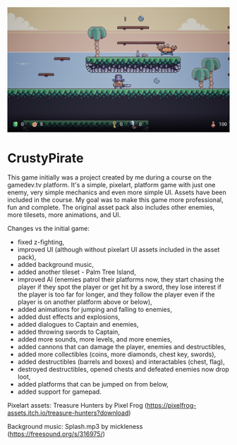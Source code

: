 <img src="./screenshot.png"/>

# CrustyPirate

This game initially was a project created by me during a course on the gamedev.tv platform. It's a simple, pixelart, platform game with just one enemy, very simple mechanics and even more simple UI. Assets have been included in the course. My goal was to make this game more professional, fun and complete. The original asset pack also includes other enemies, more tilesets, more animations, and UI.

Changes vs the initial game:

 - fixed z-fighting,
 - improved UI (although without pixelart UI assets included in the asset pack),
 - added background music,
 - added another tileset - Palm Tree Island,
 - improved AI (enemies patrol their platforms now, they start chasing the player if they spot the player or get hit by a sword, they lose interest if the player is too far for longer, and they follow the player even if the player is on another platform above or below),
 - added animations for jumping and falling to enemies,
 - added dust effects and explosions,
 - added dialogues to Captain and enemies,
 - added throwing swords to Captain,
 - added more sounds, more levels, and more enemies,
 - added cannons that can damage the player, enemies and destructibles,
 - added more collectibles (coins, more diamonds, chest key, swords),
 - added destructibles (barrels and boxes) and interactables (chest, flag),
 - destroyed destructibles, opened chests and defeated enemies now drop loot,
 - added platforms that can be jumped on from below,
 - added support for gamepad.

Pixelart assets: Treasure Hunters by Pixel Frog (https://pixelfrog-assets.itch.io/treasure-hunters?download)

Background music: Splash.mp3 by mickleness (https://freesound.org/s/316975/)
